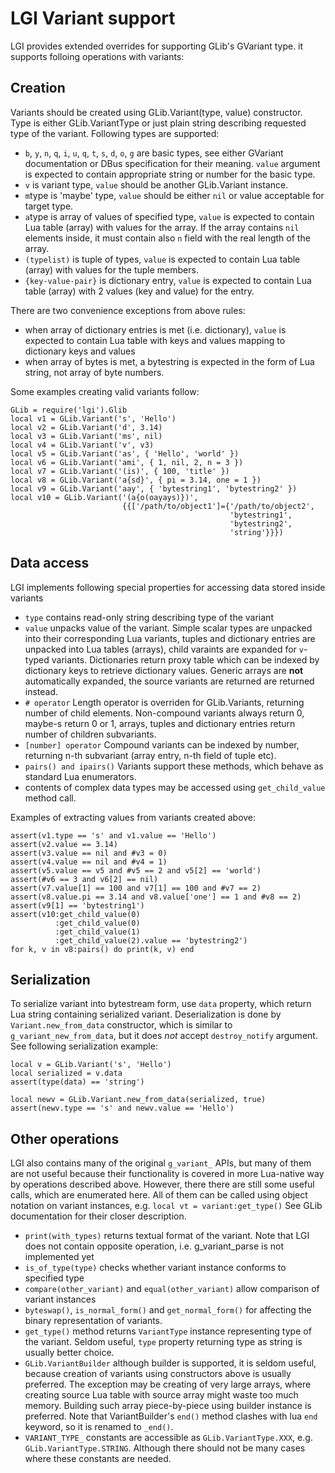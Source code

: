 # LGI Variant support

LGI provides extended overrides for supporting GLib's GVariant type.
it supports folloing operations with variants:

## Creation

Variants should be created using GLib.Variant(type, value)
constructor.  Type is either GLib.VariantType or just plain string
describing requested type of the variant.  Following types are supported:
    
- `b`, `y`, `n`, `q`, `i`, `u`, `q`, `t`, `s`, `d`, `o`, `g` are basic
  types, see either GVariant documentation or DBus specification
  for their meaning.  `value` argument is expected to contain
  appropriate string or number for the basic type.
- `v` is variant type, `value` should be another GLib.Variant instance.
- `m`type is 'maybe' type, `value` should be either `nil` or value
  acceptable for target type.
- `a`type is array of values of specified type, `value` is expected to
  contain Lua table (array) with values for the array.  If the array
  contains `nil` elements inside, it must contain also `n` field with
  the real length of the array.
- `(typelist)` is tuple of types, `value` is expected to contain
  Lua table (array) with values for the tuple members.
- `{key-value-pair}` is dictionary entry, `value` is expected to contain
  Lua table (array) with 2 values (key and value) for the entry.

There are two convenience exceptions from above rules:
- when array of dictionary entries is met (i.e. dictionary), `value`
  is expected to contain Lua table with keys and values mapping to
  dictionary keys and values
- when array of bytes is met, a bytestring is expected in the form of
  Lua string, not array of byte numbers.
  
Some examples creating valid variants follow:

    GLib = require('lgi').Glib
    local v1 = GLib.Variant('s', 'Hello')
    local v2 = GLib.Variant('d', 3.14)
    local v3 = GLib.Variant('ms', nil)
    local v4 = GLib.Variant('v', v3)
    local v5 = GLib.Variant('as', { 'Hello', 'world' })
    local v6 = GLib.Variant('ami', { 1, nil, 2, n = 3 })
    local v7 = GLib.Variant('(is)', { 100, 'title' })
    local v8 = GLib.Variant('a{sd}', { pi = 3.14, one = 1 })
    local v9 = GLib.Variant('aay', { 'bytestring1', 'bytestring2' })
    local v10 = GLib.Variant('(a{o(oayays)})',
                             {{['/path/to/object1']={'/path/to/object2',
                                                     'bytestring1',
                                                     'bytestring2',
                                                     'string'}}})
## Data access

LGI implements following special properties for accessing data stored
inside variants

- `type` contains read-only string describing type of the variant
- `value` unpacks value of the variant. Simple scalar types are
  unpacked into their corresponding Lua variants, tuples and
  dictionary entries are unpacked into Lua tables (arrays), child
  varaints are expanded for `v`-typed variants.  Dictionaries return
  proxy table which can be indexed by dictionary keys to retrieve
  dictionary values.  Generic arrays are __not__ automatically
  expanded, the source variants are returned are returned instead.
- `# operator` Length operator is overriden for GLib.Variants,
  returning number of child elements.  Non-compound variants always
  return 0, maybe-s return 0 or 1, arrays, tuples and dictionary
  entries return number of children subvariants.
- `[number] operator` Compound variants can be indexed by number,
  returning n-th subvariant (array entry, n-th field of tuple etc).
- `pairs() and ipairs()` Variants support these methods, which behave
  as standard Lua enumerators.
- contents of complex data types may be accessed using `get_child_value` method call.

Examples of extracting values from variants created above:

    assert(v1.type == 's' and v1.value == 'Hello')
    assert(v2.value == 3.14)
    assert(v3.value == nil and #v3 = 0)
    assert(v4.value == nil and #v4 = 1)
    assert(v5.value == v5 and #v5 == 2 and v5[2] == 'world')
    assert(#v6 == 3 and v6[2] == nil)
    assert(v7.value[1] == 100 and v7[1] == 100 and #v7 == 2)
    assert(v8.value.pi == 3.14 and v8.value['one'] == 1 and #v8 == 2)
    assert(v9[1] == 'bytestring1')
    assert(v10:get_child_value(0)
              :get_child_value(0)
              :get_child_value(1)
              :get_child_value(2).value == 'bytestring2')
    for k, v in v8:pairs() do print(k, v) end

## Serialization

To serialize variant into bytestream form, use `data` property, which
return Lua string containing serialized variant.  Deserialization is
done by `Variant.new_from_data` constructor, which is similar to
`g_variant_new_from_data`, but it does _not_ accept `destroy_notify`
argument.  See following serialization example:

    local v = GLib.Variant('s', 'Hello')
    local serialized = v.data
    assert(type(data) == 'string')
    
    local newv = GLib.Variant.new_from_data(serialized, true)
    assert(newv.type == 's' and newv.value == 'Hello')

## Other operations

LGI also contains many of the original `g_variant_` APIs, but many of
them are not useful because their functionality is covered in more
Lua-native way by operations described above.  However, there there
are still some useful calls, which are enumerated here.  All of them
can be called using object notation on variant instances, e.g. `local
vt = variant:get_type()` See GLib documentation for their closer
description.

- `print(with_types)` returns textual format of the variant.  Note
  that LGI does not contain opposite operation, i.e. g_variant_parse
  is not implemented yet
- `is_of_type(type)` checks whether variant instance conforms to
  specified type
- `compare(other_variant)` and `equal(other_variant)` allow comparison
  of variant instances
- `byteswap()`, `is_normal_form()` and `get_normal_form()` for
  affecting the binary representation of variants.
- `get_type()` method returns `VariantType` instance representing type
  of the variant.  Seldom useful, `type` property returning type as
  string is usually better choice.
- `GLib.VariantBuilder` although builder is supported, it is seldom
  useful, because creation of variants using constructors above is
  usually preferred.  The exception may be creating of very large
  arrays, where creating source Lua table with source array might
  waste too much memory.  Building such array piece-by-piece using
  builder instance is preferred.  Note that VariantBuilder's `end()`
  method clashes with lua `end` keyword, so it is renamed to `_end()`.
- `VARIANT_TYPE_` constants are accessible as `GLib.VariantType.XXX`,
  e.g. `GLib.VariantType.STRING`.  Although there should not be many
  cases where these constants are needed.
